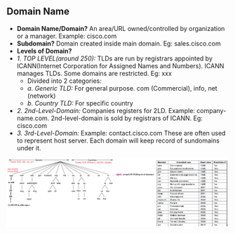  ## Domain Name
 - **Domain Name/Domain?** An area/URL owned/controlled by organization or a manager. Example: cisco.com
 - **Subdomain?** Domain created inside main domain. Eg: sales.cisco.com
 - **Levels of Domain?**
  - *1. TOP LEVEL(around 250):* TLDs are run by registrars appointed by ICANN(Internet Corporation for Assigned Names and Numbers). ICANN manages TLDs. Some domains are restricted. Eg: xxx
     - Divided into 2 categories:    
      - *a. Generic TLD:* For general purpose. com (Commercial), info, net (network)    
      - *b. Country TLD:* For specific country
  - *2. 2nd-Level-Domain:* Companies registers for 2LD. Example: company-name.com. 2nd-level-domain is sold by registrars of ICANN. Eg: cisco.com
  - *3. 3rd-Level-Domain:* Example: contact.cisco.com    These are often used to represent host server. Each domain will keep record of sundomains under it.

<img src=domain-names.png width=1200 />
